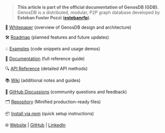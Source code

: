 > **This article is part of the official documentation of GenosDB (GDB).**  
GenosDB is a distributed, modular, P2P graph database developed by **Esteban Fuster Pozzi ([estebanrfp](https://github.com/estebanrfp/))**.

📄 [Whitepaper](https://github.com/estebanrfp/gdb/blob/main/WHITEPAPER.md) (overview of GenosDB design and architecture)

🛠 [Roadmap](https://github.com/estebanrfp/gdb/blob/main/ROADMAP.md) (planned features and future updates)

💡 [Examples](https://github.com/estebanrfp/gdb/blob/main/docs/genosdb-examples.md) (code snippets and usage demos)

📖 [Documentation](https://github.com/estebanrfp/gdb/blob/main/docs/index.md) (full reference guide)

🔍 [API Reference](https://github.com/estebanrfp/gdb/blob/main/docs/genosdb-api-reference.md) (detailed API methods)

📚 [Wiki](https://github.com/estebanrfp/gdb/wiki) (additional notes and guides)

💬 [GitHub Discussions](https://github.com/estebanrfp/gdb/discussions) (community questions and feedback)

🗂 [Repository](https://github.com/estebanrfp/gdb) (Minified production-ready files)

📦 [Install via npm](https://www.npmjs.com/package/genosdb) (quick setup instructions)

🌐 [Website](https://estebanrfp.com/) | [GitHub](https://github.com/estebanrfp) | [LinkedIn](https://www.linkedin.com/in/estebanrfp/)